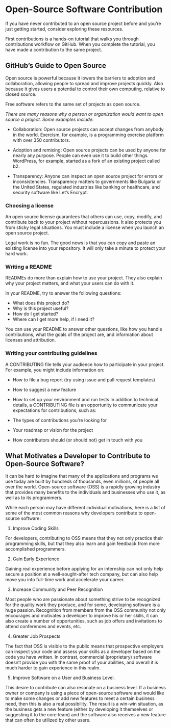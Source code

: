 # Open-Source Software Contribution

If you have never contributed to an open source project before and you’re just getting started, consider exploring these resources.

First contributions is a hands-on tutorial that walks you through contributions workflow on GitHub. When you complete the tutorial, you have made a contribution to the same project.

## GitHub’s Guide to Open Source

Open source is powerful because it lowers the barriers to adoption and collaboration, allowing people to spread and improve projects quickly. Also because it gives users a potential to control their own computing, relative to closed source.

Free software refers to the same set of projects as open source.

*There are many reasons why a person or organization would want to open source a project. Some examples include:*

- Collaboration: Open source projects can accept changes from anybody in the world. Exercism, for example, is a programming exercise platform with over 350 contributors.

- Adoption and remixing: Open source projects can be used by anyone for nearly any purpose. People can even use it to build other things. WordPress, for example, started as a fork of an existing project called b2.

- Transparency: Anyone can inspect an open source project for errors or inconsistencies. Transparency matters to governments like Bulgaria or the United States, regulated industries like banking or healthcare, and security software like Let’s Encrypt.

### Choosing a license

An open source license guarantees that others can use, copy, modify, and contribute back to your project without repercussions. It also protects you from sticky legal situations. You must include a license when you launch an open source project.

Legal work is no fun. The good news is that you can copy and paste an existing license into your repository. It will only take a minute to protect your hard work.

### Writing a README

READMEs do more than explain how to use your project. They also explain why your project matters, and what your users can do with it.

In your README, try to answer the following questions:

- What does this project do?
- Why is this project useful?
- How do I get started?
- Where can I get more help, if I need it?

You can use your README to answer other questions, like how you handle contributions, what the goals of the project are, and information about licenses and attribution. 

### Writing your contributing guidelines

A CONTRIBUTING file tells your audience how to participate in your project. For example, you might include information on:

- How to file a bug report (try using issue and pull request templates)
- How to suggest a new feature
- How to set up your environment and run tests
In addition to technical details, a CONTRIBUTING file is an opportunity to communicate your expectations for contributions, such as:

- The types of contributions you’re looking for
- Your roadmap or vision for the project
- How contributors should (or should not) get in touch with you

## What Motivates a Developer to Contribute to Open-Source Software?

It can be hard to imagine that many of the applications and programs we use today are built by hundreds of thousands, even millions, of people all over the world. Open-source software (OSS) is a rapidly growing industry that provides many benefits to the individuals and businesses who use it, as well as to its programmers.

While each person may have different individual motivations, here is a list of some of the most common reasons why developers contribute to open-source software:

1. Improve Coding Skills

For developers, contributing to OSS means that they not only practice their programming skills, but that they also learn and gain feedback from more accomplished programmers. 

2. Gain Early Experience

Gaining real experience before applying for an internship can not only help secure a position at a well-sought-after tech company, but can also help move you into full-time work and accelerate your career.

3. Increase Community and Peer Recognition

Most people who are passionate about something strive to be recognized for the quality work they produce, and for some, developing software is a huge passion. Recognition from members from the OSS community not only encourages and motivates a developer to improve his or her skills, it can also create a number of opportunities, such as job offers and invitations to attend conferences and events, etc.

4. Greater Job Prospects

The fact that OSS is visible to the public means that prospective employers can inspect your code and assess your skills as a developer based on the code you have written. In contrast, commercial (proprietary) software doesn’t provide you with the same proof of your abilities, and overall it is much harder to gain experience in this realm.

5. Improve Software on a User and Business Level.

This desire to contribute can also resonate on a business level. If a business owner or company is using a piece of open-source software and would like to make some changes or add new features to meet a certain business need, then this is also a real possibility. The result is a win-win situation, as the business gets a new feature (either by developing it themselves or suggesting it to the core team) and the software also receives a new feature that can often be utilized by other users.

